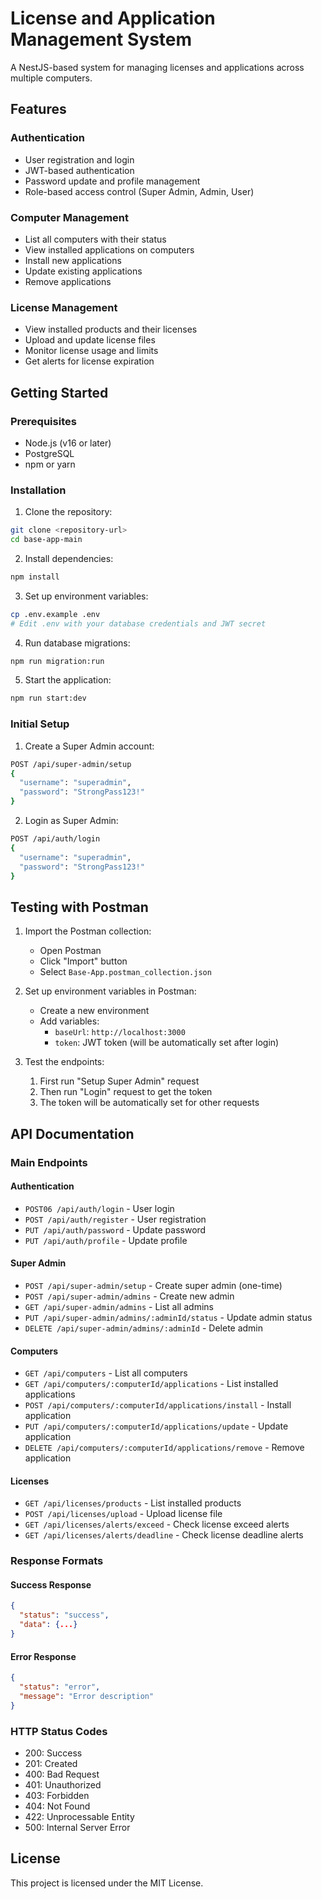 # License and Application Management System

A NestJS-based system for managing licenses and applications across multiple computers.

## Features

### Authentication
- User registration and login
- JWT-based authentication
- Password update and profile management
- Role-based access control (Super Admin, Admin, User)

### Computer Management
- List all computers with their status
- View installed applications on computers
- Install new applications
- Update existing applications
- Remove applications

### License Management
- View installed products and their licenses
- Upload and update license files
- Monitor license usage and limits
- Get alerts for license expiration

## Getting Started

### Prerequisites
- Node.js (v16 or later)
- PostgreSQL
- npm or yarn

### Installation

1. Clone the repository:
```bash
git clone <repository-url>
cd base-app-main
```

2. Install dependencies:
```bash
npm install
```

3. Set up environment variables:
```bash
cp .env.example .env
# Edit .env with your database credentials and JWT secret
```

4. Run database migrations:
```bash
npm run migration:run
```

5. Start the application:
```bash
npm run start:dev
```

### Initial Setup

1. Create a Super Admin account:
```bash
POST /api/super-admin/setup
{
  "username": "superadmin",
  "password": "StrongPass123!"
}
```

2. Login as Super Admin:
```bash
POST /api/auth/login
{
  "username": "superadmin",
  "password": "StrongPass123!"
}
```

## Testing with Postman

1. Import the Postman collection:
   - Open Postman
   - Click "Import" button
   - Select `Base-App.postman_collection.json`

2. Set up environment variables in Postman:
   - Create a new environment
   - Add variables:
     - `baseUrl`: `http://localhost:3000`
     - `token`: JWT token (will be automatically set after login)

3. Test the endpoints:
   1. First run "Setup Super Admin" request
   2. Then run "Login" request to get the token
   3. The token will be automatically set for other requests

## API Documentation

### Main Endpoints

#### Authentication
- `POST06
 /api/auth/login` - User login
- `POST /api/auth/register` - User registration
- `PUT /api/auth/password` - Update password
- `PUT /api/auth/profile` - Update profile

#### Super Admin
- `POST /api/super-admin/setup` - Create super admin (one-time)
- `POST /api/super-admin/admins` - Create new admin
- `GET /api/super-admin/admins` - List all admins
- `PUT /api/super-admin/admins/:adminId/status` - Update admin status
- `DELETE /api/super-admin/admins/:adminId` - Delete admin

#### Computers
- `GET /api/computers` - List all computers
- `GET /api/computers/:computerId/applications` - List installed applications
- `POST /api/computers/:computerId/applications/install` - Install application
- `PUT /api/computers/:computerId/applications/update` - Update application
- `DELETE /api/computers/:computerId/applications/remove` - Remove application

#### Licenses
- `GET /api/licenses/products` - List installed products
- `POST /api/licenses/upload` - Upload license file
- `GET /api/licenses/alerts/exceed` - Check license exceed alerts
- `GET /api/licenses/alerts/deadline` - Check license deadline alerts

### Response Formats

#### Success Response
```json
{
  "status": "success",
  "data": {...}
}
```

#### Error Response
```json
{
  "status": "error",
  "message": "Error description"
}
```

### HTTP Status Codes
- 200: Success
- 201: Created
- 400: Bad Request
- 401: Unauthorized
- 403: Forbidden
- 404: Not Found
- 422: Unprocessable Entity
- 500: Internal Server Error

## License

This project is licensed under the MIT License.
